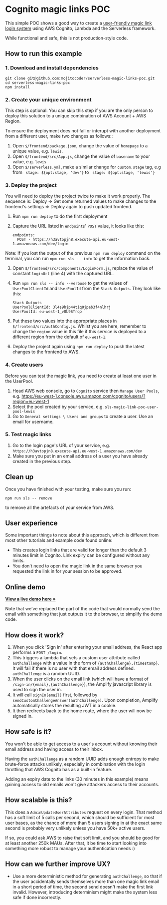 # Cognito magic links POC

This simple POC shows a good way to create a [user-friendly magic link login system](https://uxdesign.cc/user-friendly-magic-links-e39023ec3e2) using AWS Cognito, Lambda and the Serverless framework.

While functional and safe, this is not production-style code.

## How to run this example

### 1. Download and install dependencies

```
git clone git@github.com:mojitocoder/serverless-magic-links-poc.git
cd serverless-magic-links-poc
npm install
```

### 2. Create your unique environment

This step is optional. You can skip this step if you are the only person to deploy this solution to a unique combination of AWS Account + AWS Region.

To ensure the deployment does not fail or interupt with another deployment from a different user, make two changes as follows::

1. Open `$/frontend/package.json`, change the value of `homepage` to a unique value, e.g. `lewis`.
2. Open `$/frontend/src/App.js`, change the value of `basename` to your value, e.g. `lewis`
3. Open `$/serverless.yml`, make a similar change for `custom.stage` tag, e.g from ` stage: ${opt:stage, 'dev'}` to ` stage: ${opt:stage, 'lewis'}`

### 3. Deploy the project

You will need to deploy the project twice to make it work properly. The sequence is: Deploy => Get some returned values to make changes to the frontend's settings => Deploy again to push updated frontend.

1. Run `npm run deploy` to do the first deployment

2. Capture the URL listed in `endpoints`' `POST` value, it looks like this:
   ```
   endpoints:
     POST - https://h3avtopjn8.execute-api.eu-west-1.amazonaws.com/dev/login
   ```

Note: If you lost the output of the previous `npm run deploy` command on the terminal, you can run `npm run sls -- info` to get the information back.

3. Open `$/frontend/src/components/LoginForm.js`, replace the value of constant `loginUrl` (line 4) with the captured URL.

4. Run `npm run sls -- info --verbose` to get the values of `UserPoolClientId` and `UserPoolId` from the `Stack Outputs`. They look like this:

   ```
   Stack Outputs
   UserPoolClientId: 3l4s9hjp44tiq0jpab3f4nlhrj
   UserPoolId: eu-west-1_v0L9STrqo
   ```

5. Put these two values into the appropriate places in `$/frontend/src/authConfig.js`. Whilst you are here, remember to change the `region` value in this file if this service is deployed to a different region from the default of `eu-west-1`.

6. Deploy the project again using `npm run deploy` to push the latest changes to the frontend to AWS.

### 4. Create users

Before you can test the magic link, you need to create at least one user in the UserPool.

1. Head AWS web console, go to `Cognito` service then `Manage User Pools`, e.g. https://eu-west-1.console.aws.amazon.com/cognito/users/?region=eu-west-1
2. Select the pool created by your service, e.g. `sls-magic-link-poc-user-pool-lewis`
3. Go to `General settings \ Users and groups` to create a user. Use an email for username.

### 5. Test magic links 

1. Go to the login page's URL of your service, e.g. `https://h3avtopjn8.execute-api.eu-west-1.amazonaws.com/dev`
2. Make sure you put in an email address of a user you have already created in the previous step.

## Clean up

Once you have finished with your testing, make sure you run:
```
npm run sls -- remove
```
to remove all the artefacts of your service from AWS.


## User experience

Some important things to note about this approach, which is different from most other tutorials and example code found online:

* This creates login links that are valid for longer than the default 3 minutes limit in Cognito. Link expiry can be configured without any limits.
* You don't need to open the magic link in the same browser you requested the link in for your session to be approved.


## Online demo

[**View a live demo here »**](https://h7swmj8oc1.execute-api.eu-west-1.amazonaws.com/dev/)

Note that we've replaced the part of the code that would normally send the email with something that just outputs it to the browser, to simplify the demo code.


## How does it work?

1. When you click 'Sign in' after entering your email address, the React app performs a `POST /login`.
2. This triggers a lambda that sets a custom user attribute called `authChallenge` with a value in the form of `{authChallenge},{timestamp}`. It will fail if there is no user with that email address defined. `authChallenge` is a random UUID.
3. When the user clicks on the email link (which will have a format of `/sign-in/{email},{authChallenge}`), the Amplify javascript library is used to sign the user in.
4. It will call `signIn(email)` first, followed by `sendCustomChallengeAnswer(authChallenge)`. Upon completion, Amplify automatically stores the resulting JWT in a cookie.
5. It then redirects back to the home route, where the user will now be signed in.


## How safe is it?

You won't be able to get access to a user's account without knowing their email address and having access to their inbox.

Having the `authChallenge` as a random UUID adds enough entropy to make brute-force attacks unlikely, especially in combination with the login throttling that AWS Cognito has as a built-in feature.

Adding an expiry date to the links (30 minutes in this example) means gaining access to old emails won't give attackers access to their accounts.


## How scalable is this?

This does a `AdminUpdateUserAttributes` request on every login. That method has a soft limit of 5 calls per second, which should be sufficient for most user bases, as the chance of more than 5 users signing in at the exact same second is probably very unlikely unless you have 50k+ active users.

If so, you could ask AWS to raise that soft limit, and you should be good for at least another 250k MAUs. After that, it be time to start looking into something more robust to manage your authentication needs :)


## How can we further improve UX?

* Use a more deterministic method for generating `authChallenge`, so that if the user accidentally sends themselves more than one magic link email in a short period of time, the second send doesn't make the first link invalid. However, introducing determinism might make the system less safe if done incorrectly.
